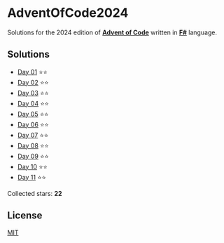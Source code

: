 ﻿# AdventOfCode2024

Solutions for the 2024 edition of **[Advent of Code](https://adventofcode.com/2024)** written in **[F#](https://fsharp.org)** language.

## Solutions
- [Day 01](src/AdventOfCode2024/Day01/Day01.fs) ⭐⭐
- [Day 02](src/AdventOfCode2024/Day02/Day02.fs) ⭐⭐
- [Day 03](src/AdventOfCode2024/Day03/Day03.fs) ⭐⭐
- [Day 04](src/AdventOfCode2024/Day04/Day04.fs) ⭐⭐
- [Day 05](src/AdventOfCode2024/Day05/Day05.fs) ⭐⭐
- [Day 06](src/AdventOfCode2024/Day06/Day06.fs) ⭐⭐
- [Day 07](src/AdventOfCode2024/Day07/Day07.fs) ⭐⭐
- [Day 08](src/AdventOfCode2024/Day08/Day08.fs) ⭐⭐
- [Day 09](src/AdventOfCode2024/Day09/Day09.fs) ⭐⭐
- [Day 10](src/AdventOfCode2024/Day10/Day10.fs) ⭐⭐
- [Day 11](src/AdventOfCode2024/Day11/Day11.fs) ⭐⭐

Collected stars: **22**

## License
[MIT](https://github.com/Sztorm/AdventOfCode2024/blob/master/LICENSE.txt)